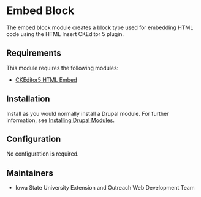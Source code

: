 # Embed Block

The embed block module creates a block type used for embedding HTML code using the HTML Insert CKEditor 5 plugin.

## Requirements

This module requires the following modules:

- [CKEditor5 HTML Embed](https://www.drupal.org/project/ckeditor_html_embed)

## Installation

Install as you would normally install a Drupal module.
For further information, see [Installing Drupal Modules](https://www.drupal.org/docs/extending-drupal/installing-drupal-modules).

## Configuration

No configuration is required.

## Maintainers

- Iowa State University Extension and Outreach Web Development Team
